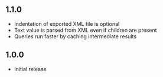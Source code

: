 ## 1.1.0

- Indentation of exported XML file is optional
- Text value is parsed from XML even if children are present
- Queries run faster by caching intermediate results

## 1.0.0

- Initial release
